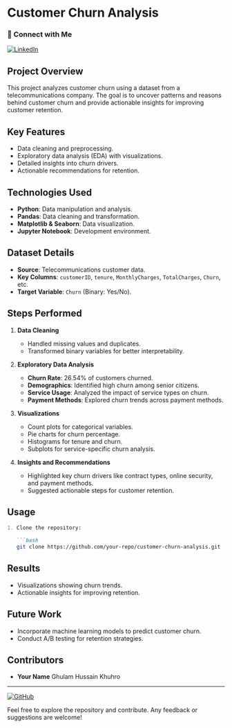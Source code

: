 # Customer Churn Analysis

### 🌟 Connect with Me
[![LinkedIn](https://img.shields.io/badge/LinkedIn-Connect-blue)](https://www.linkedin.com/in/ghulamhussainkhuhro)

## Project Overview

This project analyzes customer churn using a dataset from a telecommunications company. The goal is to uncover patterns and reasons behind customer churn and provide actionable insights for improving customer retention.

## Key Features

- Data cleaning and preprocessing.
- Exploratory data analysis (EDA) with visualizations.
- Detailed insights into churn drivers.
- Actionable recommendations for retention.

## Technologies Used

- **Python**: Data manipulation and analysis.
- **Pandas**: Data cleaning and transformation.
- **Matplotlib & Seaborn**: Data visualization.
- **Jupyter Notebook**: Development environment.

## Dataset Details

- **Source**: Telecommunications customer data.
- **Key Columns**: `customerID`, `tenure`, `MonthlyCharges`, `TotalCharges`, `Churn`, etc.
- **Target Variable**: `Churn` (Binary: Yes/No).

## Steps Performed

1. **Data Cleaning**

   - Handled missing values and duplicates.
   - Transformed binary variables for better interpretability.

2. **Exploratory Data Analysis**

   - **Churn Rate**: 26.54% of customers churned.
   - **Demographics**: Identified high churn among senior citizens.
   - **Service Usage**: Analyzed the impact of service types on churn.
   - **Payment Methods**: Explored churn trends across payment methods.

3. **Visualizations**

   - Count plots for categorical variables.
   - Pie charts for churn percentage.
   - Histograms for tenure and churn.
   - Subplots for service-specific churn analysis.

4. **Insights and Recommendations**

   - Highlighted key churn drivers like contract types, online security, and payment methods.
   - Suggested actionable steps for customer retention.

## Usage

```markdown
1. Clone the repository:

   ```bash
   git clone https://github.com/your-repo/customer-churn-analysis.git
   ```

## Results

- Visualizations showing churn trends.
- Actionable insights for improving retention.

## Future Work

- Incorporate machine learning models to predict customer churn.
- Conduct A/B testing for retention strategies.

## Contributors

- **Your Name** Ghulam Hussain Khuhro
---


[![GitHub](https://img.shields.io/badge/GitHub-Follow-black)](https://github.com/ghulamhussainkhuhro)

Feel free to explore the repository and contribute. Any feedback or suggestions are welcome!

